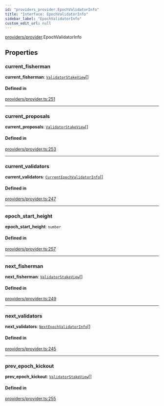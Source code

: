 ```yaml
---
id: "providers_provider.EpochValidatorInfo"
title: "Interface: EpochValidatorInfo"
sidebar_label: "EpochValidatorInfo"
custom_edit_url: null
---
```


[providers/provider](../modules/providers_provider.md).EpochValidatorInfo

## Properties

### current\_fisherman

 **current\_fisherman**: [`ValidatorStakeView`](providers_provider.ValidatorStakeView.md)[]

#### Defined in

[providers/provider.ts:251](https://github.com/near/near-api-js/blob/ecc6fa8f/packages/near-api-js/src/providers/provider.ts#L251)

___

### current\_proposals

 **current\_proposals**: [`ValidatorStakeView`](providers_provider.ValidatorStakeView.md)[]

#### Defined in

[providers/provider.ts:253](https://github.com/near/near-api-js/blob/ecc6fa8f/packages/near-api-js/src/providers/provider.ts#L253)

___

### current\_validators

 **current\_validators**: [`CurrentEpochValidatorInfo`](providers_provider.CurrentEpochValidatorInfo.md)[]

#### Defined in

[providers/provider.ts:247](https://github.com/near/near-api-js/blob/ecc6fa8f/packages/near-api-js/src/providers/provider.ts#L247)

___

### epoch\_start\_height

 **epoch\_start\_height**: `number`

#### Defined in

[providers/provider.ts:257](https://github.com/near/near-api-js/blob/ecc6fa8f/packages/near-api-js/src/providers/provider.ts#L257)

___

### next\_fisherman

 **next\_fisherman**: [`ValidatorStakeView`](providers_provider.ValidatorStakeView.md)[]

#### Defined in

[providers/provider.ts:249](https://github.com/near/near-api-js/blob/ecc6fa8f/packages/near-api-js/src/providers/provider.ts#L249)

___

### next\_validators

 **next\_validators**: [`NextEpochValidatorInfo`](providers_provider.NextEpochValidatorInfo.md)[]

#### Defined in

[providers/provider.ts:245](https://github.com/near/near-api-js/blob/ecc6fa8f/packages/near-api-js/src/providers/provider.ts#L245)

___

### prev\_epoch\_kickout

 **prev\_epoch\_kickout**: [`ValidatorStakeView`](providers_provider.ValidatorStakeView.md)[]

#### Defined in

[providers/provider.ts:255](https://github.com/near/near-api-js/blob/ecc6fa8f/packages/near-api-js/src/providers/provider.ts#L255)
